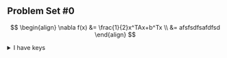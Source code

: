 ## Problem Set #0

$$
\begin{align}
\nabla f(x) &= \frac{1}{2}x^TAx+b^Tx \\
            &= afsfsdfsafdfsd
\end{align}
$$

<details>
    <summary>I have keys</summary>
    \begin{align}
    \nabla f(x) &= \frac{1}{2}x^TAx+b^Tx \\
                &= \frac{5}{11}\alpha
    \end{align}
</details>
